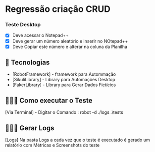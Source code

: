 # Regressão criação CRUD


### Teste Desktop 

- [X] Deve acessar o Notepad++
- [X] Deve gerar um número aleatório e inserir no NOtepad++
- [X] Deve Copiar este número e alterar na coluna da Planilha

## 🚀 Tecnologias

- [RobotFramework] - framework para Autommação
- [SikuliLibrary] - Library para Automações Desktop
- [FakerLibrary] - Library para Gerar Dados Fictícios

## 👨🏻‍💻 Como executar o Teste

[Via Terminal] - Digitar o Comando :  robot -d ./logs .\tests

## 👨🏻‍💻 Gerar Logs

[Logs] Na pasta Logs a cada vez que o teste é executado é gerado um relatório com Métricas e Screenshots do teste

